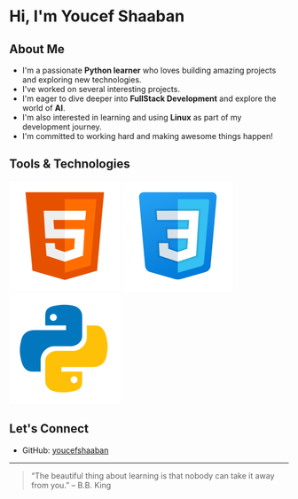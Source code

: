 #  Hi, I'm Youcef Shaaban

##  About Me

-  I'm a passionate **Python learner** who loves building amazing projects and exploring new technologies.
-  I've worked on several interesting projects.  
-  I'm eager to dive deeper into **FullStack Development** and explore the world of **AI**.
-  I'm also interested in learning and using **Linux** as part of my development journey.
-  I'm committed to working hard and making awesome things happen!

##  Tools & Technologies
![HTML](icons8-html-5.svg)
![CSS](icons8-css-logo-100.svg)
![Python](icons8-python.svg)

##  Let's Connect

- GitHub: [youcefshaaban](https://github.com/youcefshaaban)

---

> “The beautiful thing about learning is that nobody can take it away from you.” – B.B. King
